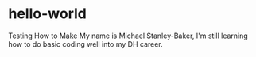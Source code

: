 # hello-world
Testing How to Make
My name is Michael Stanley-Baker, I'm still learning how to do basic coding well into my DH career.
